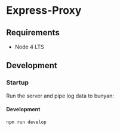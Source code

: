# Express-Proxy

## Requirements 

- Node 4 LTS

## Development

### Startup

Run the server and pipe log data to bunyan:

#### Development

```
npm run develop
```
